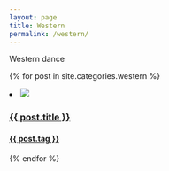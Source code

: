 ```yaml
---
layout: page
title: Western
permalink: /western/
---
```


Western dance

{% for post in site.categories.western %}
    <li class="item marfa column small-3" data-category="marfa">
      <a href="/ranchroadtrip.com{{ post.url }}"><img class="portfolio_thumb_holder" src="{{ post.cover_photo_url }}">
      <h3 class="title">{{ post.title }}</h3>
      <h4>{{ post.tag }}</h4></a>
    </li>
{% endfor %}